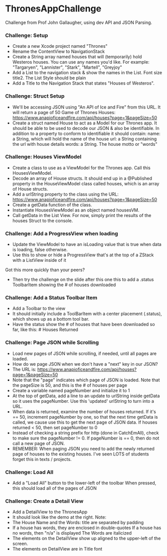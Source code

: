 # ThronesAppChallenge
Challenge from Prof John Gallaugher, using dev API and JSON Parsing.

### Challenge: Setup

- Create a new Xcode project named "Thrones"
- Rename the ContentView to NavigationStack
- Create a String array named houses that will (temporarily) hold Westeros houses. You can use any names you'd like. For example: "Targaryen", "Lannister", "Stark", "Martell", "Greyjoy"
- Add a List to the navigation stack & show the names in the List. Font size title2. The List Style should be plain
- Add a Title to the Navigation Stack that states "Houses of Westeros".


###  Challenge: Struct Setup

- We'll be accessing JSON using "An API of Ice and Fire" from this URL. It will return a page of 50 Game of Thrones Houses: https://www.anapioficeandfire.com/api/houses?page=1&pageSize=50
- Create a struct named House to act as a Model for our Thrones app. It should be able to be used to decode our JSON & also be identifiable. In addition to a property to conform to identifiable it should contain:
name: a String, which will hold the name of the house
url: a String containing the url with house details
words: a String. The house motto or "words"

###  Challenge: Houses ViewModel

- Create a class to use as a ViewModel for the Thrones app. Call this HousesViewModel.
- Decode an array of House structs. It should end up in a @Published property in the HouseViewModel class called houses, which is an array of House structs.
- Add a urlString property to the class using the URL: https://www.anapioficeandfire.com/api/houses?page=1&pageSize=50
- Create a getData function of the class.
- Instantiate HousesViewModel as an object named housesVM.
- Call getData in the List View. For now, simply print the results of the houses Struct to the console.

###  Challenge: Add a ProgressView when loading

- Update the ViewModel to have an isLoading value that is true when data is loading, false otherwise.
- Use this to show or hide a ProgressView that's at the top of a ZStack with a ListView inside of it

Got this more quickly than your peers?
- Then try the challenge on the slide after this one this to add a .status ToolbarItem showing the # of houses downloaded

###  Challenge: Add a Status Toolbar Item

- Add a Toolbar to the view
- It should initially include a ToolBarItem with a center placement (.status), which shows up as a bottom tool bar.
- Have the status show the # of houses that have been downloaded so far, like this: # Houses Returned

###  Challenge: Page JSON while Scrolling

- Load new pages of JSON while scrolling, if needed, until all pages are loaded.
- How do we page JSON when we don't have a "next" key in our JSON?
- The URL is: https://www.anapioficeandfire.com/api/houses?page=1&pageSize=50
- Note that the "page" indicates which page of JSON is loaded. Note that the pageSize is 50, and this is the # of houses per page
- Create a variable named pageNumber and initialize it to 1
- At the top of getData, add a line to an update to urlString inside getData so it uses the pageNumber. Use this 'updated' urlString to turn into a URL.
- When data is returned, examine the number of houses returned. If it's == 50, increment pageNumber by one, so that the next time getData is called, we cause use this to get the next page of JSON data.
If houses returned < 50, then set pageNumber to 0
- Instead of checking a string prefix for http (done in CatchEmAll), check to make sure the pageNumber != 0. If pageNumber is == 0, then do not call a new page of JSON.
- REMEMBER: When paging JSON you need to add the newly returned page of houses to the existing houses. I've seen LOTS of students forget this in texts / projects.

###  Challenge: Load All

- Add a "Load All" button to the lower-left of the toolbar
When pressed, this should load all of the pages of JSON

###  Challenge: Create a Detail View

- Add a DetailView to the ThronesApp
- It should look like the demo at the right. Note:
- The House Name and the Words: title are separated by padding
- If a house has words, they are enclosed in double-quotes If a house has no words, then "n/a" is displayed The Words are italicized
- The elements on the DetailView show up aligned to the upper-left of the screen.
- The elements on DetailView are in Title font

